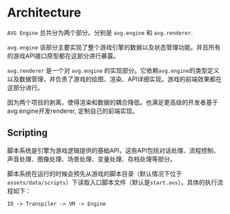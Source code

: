 # Architecture

`AVG Engine` 总共分为两个部分。分别是 `avg.engine` 和 `avg.renderer`. 


`avg.engine` 该部分主要实现了整个游戏引擎的数据以及状态管理功能。并且所有的游戏API接口原型都在这部分进行暴露。

`avg.renderer` 是一个对 `avg.engine` 的实现部分。它依赖`avg.engine`的类型定义以及数据管理，并负责了游戏的绘图、渲染、API详细实现。游戏的前端效果都在这部分进行。

<aside class="notice">
因为两个项目的剥离，使得渲染和数据的耦合降低。也满足更高级的开发者基于avg.engine开发renderer, 定制自己的前端实现。
</aside>


## Scripting

脚本系统是引擎为游戏逻辑提供的基础API，这些API包括对话处理、流程控制、声音处理、图像处理、场景处理、变量处理、存档处理等部分。

脚本系统在运行的时候会预先从游戏的脚本目录（默认情况下位于`assets/data/scripts`）下读取入口脚本文件（默认是`start.avs`）。具体的执行流程如下：

`IO -> Transpiler -> VM -> Engine`

